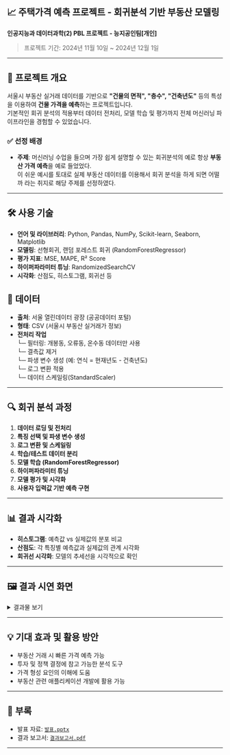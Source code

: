 ## 📈 주택가격 예측 프로젝트 - 회귀분석 기반 부동산 모델링
**인공지능과 데이터과학(2) PBL 프로젝트 - 능지공인팀[개인]** 
> 프로젝트 기간: 2024년 11월 10일 ~ 2024년 12월 1일

---

## 📌 프로젝트 개요
서울시 부동산 실거래 데이터를 기반으로 **"건물의 면적", "층수", "건축년도"** 등의 특성을 이용하여 **건물 가격을 예측**하는 프로젝트입니다.  
기본적인 회귀 분석의 적용부터 데이터 전처리, 모델 학습 및 평가까지 전체 머신러닝 파이프라인을 경험할 수 있었습니다.

### ✅ 선정 배경
- **주제**: 머신러닝 수업을 들으며 가장 쉽게 설명할 수 있는 회귀분석의 예로 항상 **부동산 가격 예측**을 예로 들었었다.<br/>
이 쉬운 예시를 토대로 실제 부동산 데이터를 이용해서 회귀 분석을 하게 되면 어떨까 라는 취지로 해당 주제를 선정하였다. 

---

## 🛠️ 사용 기술
- **언어 및 라이브러리**: Python, Pandas, NumPy, Scikit-learn, Seaborn, Matplotlib  
- **모델링**: 선형회귀, 랜덤 포레스트 회귀 (RandomForestRegressor)
- **평가 지표**: MSE, MAPE, R² Score
- **하이퍼파라미터 튜닝**: RandomizedSearchCV
- **시각화**: 산점도, 히스토그램, 회귀선 등

## 📂 데이터
- **출처**: 서울 열린데이터 광장 (공공데이터 포털)
- **형태**: CSV (서울시 부동산 실거래가 정보)
- **전처리 작업**<br/>
  └─ 필터링: 개봉동, 오류동, 온수동 데이터만 사용<br/>
  └─ 결측값 제거<br/>
  └─ 파생 변수 생성 (예: 연식 = 현재년도 - 건축년도)<br/>
  └─ 로그 변환 적용<br/>
  └─ 데이터 스케일링(StandardScaler)<br/>
---

## 🔍 회귀 분석 과정
1. **데이터 로딩 및 전처리**
2. **특징 선택 및 파생 변수 생성**
3. **로그 변환 및 스케일링**
4. **학습/테스트 데이터 분리**
5. **모델 학습 (RandomForestRegressor)**
6. **하이퍼파라미터 튜닝**
7. **모델 평가 및 시각화**
8. **사용자 입력값 기반 예측 구현**

---

## 📊 결과 시각화
- **히스토그램**: 예측값 vs 실제값의 분포 비교
- **산점도**: 각 특징별 예측값과 실제값의 관계 시각화
- **회귀선 시각화**: 모델의 추세선을 시각적으로 확인

---

## 🖼 결과 시연 화면

<details>
<summary>결과물 보기</summary>
  
## 데이터 셋 CSV파일
![image](https://github.com/user-attachments/assets/630605ab-9c9f-4fb5-ba4d-b08920dd1a3f)

## 데이터 전처리 작업
https://github.com/DavidMao8849/Linear_Regression_Project/blob/d16b2c17fe00661a7321b0222b29cabc9ac6b1b1/pbl%5B%ED%9A%8C%EA%B7%80%EB%B6%84%EC%84%9D%5D.py#L20-L23
![image](https://github.com/user-attachments/assets/317677b2-94bc-460c-b4f1-367f8737814b)
https://github.com/DavidMao8849/Linear_Regression_Project/blob/d16b2c17fe00661a7321b0222b29cabc9ac6b1b1/pbl%5B%ED%9A%8C%EA%B7%80%EB%B6%84%EC%84%9D%5D.py#L27-L49
![image](https://github.com/user-attachments/assets/0d666a7f-b8f1-43ca-9318-513116ebcc91)
  
## 모델 생성 및 학습 결과
https://github.com/DavidMao8849/Linear_Regression_Project/blob/d16b2c17fe00661a7321b0222b29cabc9ac6b1b1/pbl%5B%ED%9A%8C%EA%B7%80%EB%B6%84%EC%84%9D%5D.py#L67-L122
![image](https://github.com/user-attachments/assets/b3188f29-3fbf-419f-ad45-3061a96e4e35)


## 학습결과 시각화
https://github.com/DavidMao8849/Linear_Regression_Project/blob/d16b2c17fe00661a7321b0222b29cabc9ac6b1b1/pbl%5B%ED%9A%8C%EA%B7%80%EB%B6%84%EC%84%9D%5D.py#L126-L136
![image](https://github.com/user-attachments/assets/8d5f9473-6279-49a5-ad56-2bb039889550)

- ### 선형회귀 그래프<br/>
https://github.com/DavidMao8849/Linear_Regression_Project/blob/d16b2c17fe00661a7321b0222b29cabc9ac6b1b1/pbl%5B%ED%9A%8C%EA%B7%80%EB%B6%84%EC%84%9D%5D.py#L138-L164
![image](https://github.com/user-attachments/assets/307671cb-365e-4fd5-b243-41fa025fb84e)

- ### 산점도로 볼시<br/>
https://github.com/DavidMao8849/Linear_Regression_Project/blob/d16b2c17fe00661a7321b0222b29cabc9ac6b1b1/pbl%5B%ED%9A%8C%EA%B7%80%EB%B6%84%EC%84%9D%5D.py#L166-L192
![image](https://github.com/user-attachments/assets/270ebf4f-28cb-4bee-9543-6179bdd0f348)

## 임의의 데이터로 예측하기
https://github.com/DavidMao8849/Linear_Regression_Project/blob/d16b2c17fe00661a7321b0222b29cabc9ac6b1b1/pbl%5B%ED%9A%8C%EA%B7%80%EB%B6%84%EC%84%9D%5D.py#L194-L208
![image](https://github.com/user-attachments/assets/deae9e65-6abe-43e7-8e33-bfccd92abe8b)
![image](https://github.com/user-attachments/assets/f09966d6-bf33-4af2-87c7-2dedd3a99fbb)

</details>

---

## 💡 기대 효과 및 활용 방안
- 부동산 거래 시 빠른 가격 예측 가능
- 투자 및 정책 결정에 참고 가능한 분석 도구
- 가격 형성 요인의 이해에 도움
- 부동산 관련 애플리케이션 개발에 활용 가능

---

## 📎 부록
- 발표 자료: [`발표.pptx`](docs/발표.pptx)
- 결과 보고서: [`결과보고서.pdf`](docs/PBL_결과보고서_요약본_인공지능과데이터과학(2)-능지공인팀.pdf)

---
